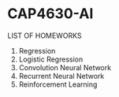 # CAP4630-AI

LIST OF HOMEWORKS
1. Regression
2. Logistic Regression
3. Convolution Neural Network
4. Recurrent Neural Network 
5. Reinforcement Learning
